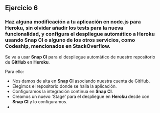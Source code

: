 ## Ejercicio 6

### Haz alguna modificación a tu aplicación en node.js para Heroku, sin olvidar añadir los tests para la nueva funcionalidad, y configura el despliegue automático a Heroku usando Snap CI o alguno de los otros servicios, como Codeship, mencionados en StackOverflow.

Se va a usar **Snap CI** para el despliegue automático de nuestro repositorio de **GitHub** en **Heroku**.

Para ello:

- Nos damos de alta en **Snap CI** asociando nuestra cuenta de GitHub.
- Elegimos el repositorio donde se halla la aplicación.
- Configuramos la integración continua en **Snap CI**.
- Creamos un nuevo 'Stage' para el despliegue en **Heroku** desde con **Snap CI** y lo configuramos.
- 